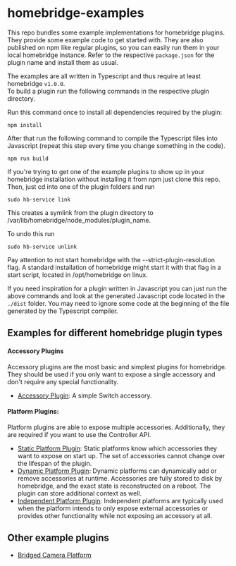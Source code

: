# homebridge-examples

This repo bundles some example implementations for homebridge plugins. They provide some example code to get 
started with. They are also published on npm like regular plugins, so you can easily run them in your local
homebridge instance. Refer to the respective `package.json` for the plugin name and install them as usual.

The examples are all written in Typescript and thus require at least homebridge `v1.0.0`.  
To build a plugin run the following commands in the respective plugin directory.

Run this command once to install all dependencies required by the plugin:
```
npm install
``` 

After that run the following command to compile the Typescript files into Javascript
(repeat this step every time you change something in the code).
```
npm run build
```


If you're trying to get one of the example plugins to show up in your homebridge installation without installing it
from npm just clone this repo.
Then, just cd into one of the plugin folders and run
```
sudo hb-service link
```
This creates a symlink from the plugin directory to /var/lib/homebridge/node_modules/plugin_name.

To undo this run
```
sudo hb-service unlink
```

Pay attention to not start homebridge with the --strict-plugin-resolution flag. A standard installation of 
homebridge might start it with that flag in a start script, located in /opt/homebridge on linux.


If you need inspiration for a plugin written in Javascript you can just run the above commands and look at the 
generated Javascript code located in the `./dist` folder. You may need to ignore some code at the beginning of the file 
generated by the Typescript compiler.

## Examples for different homebridge plugin types

#### Accessory Plugins

Accessory plugins are the most basic and simplest plugins for homebridge. They should be used if you only want to 
expose a single accessory and don't require any special functionality.

* [Accessory Plugin](./accessory-example-typescript): A simple Switch accessory.

#### Platform Plugins:

Platform plugins are able to expose multiple accessories. Additionally, they are required if you want to use the 
Controller API. 

* [Static Platform Plugin](./static-platform-example-typescript): Static platforms know which accessories they want to 
expose on start up. The set of accessories cannot change over the lifespan of the plugin.
* [Dynamic Platform Plugin](./dynamic-platform-example-typescript): Dynamic platforms can dynamically add or remove 
accessories at runtime. Accessories are fully stored to disk by homebridge, and the exact state is reconstructed on
a reboot. The plugin can store additional context as well. 
* [Independent Platform Plugin](./independent-platform-example-typescript): Independent platforms are typically used
when the platform intends to only expose external accessories or provides other functionality while not exposing
an accessory at all.

## Other example plugins

* [Bridged Camera Platform](./bridged-camera-example-typescript)
